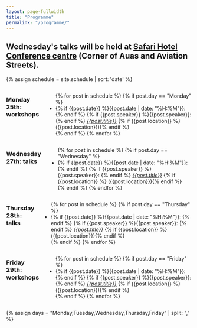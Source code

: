 ```yaml
---
layout: page-fullwidth
title: "Programme"
permalink: "/programme/"
---
```


<h2>Wednesday's talks will be held at <a href="http://www.safarihotelsnamibia.com/">Safari Hotel Conference centre</a> (Corner of Auas and Aviation Streets).</h2>


{% assign schedule = site.schedule | sort: 'date' %}

<div class="row">
  <div class="large-6 columns">
      <h3>Monday 25th: workshops</h3>
      <ul>
          {% for post in schedule %}
            {% if post.day == "Monday" %}
              <li>
                {% if {{post.date}} %}{{post.date | date: "%H:%M"}}: {% endif %}
                {% if {{post.speaker}} %}{{post.speaker}}: {% endif %} <a href="{{ post.url}}"><em>{{post.title}}</em></a>
                {% if {{post.location}} %} ({{post.location}}){% endif %}
              </li>
            {% endif %}
          {% endfor %}
      </ul>
  </div>

  <div class="large-6 columns">
      <h3>Wednesday 27th: talks</h3>
      <ul>
          {% for post in schedule %}
            {% if post.day == "Wednesday" %}
              <li>
                {% if {{post.date}} %}{{post.date | date: "%H:%M"}}: {% endif %}
                {% if {{post.speaker}} %}{{post.speaker}}: {% endif %} <a href="{{ post.url}}"><em>{{post.title}}</em></a>
                {% if {{post.location}} %} ({{post.location}}){% endif %}
              </li>
            {% endif %}
          {% endfor %}
      </ul>
  </div>
</div>

<div class="row">
  <div class="large-6 columns">
      <h3>Thursday 28th: talks</h3>
      <ul>
          {% for post in schedule %}
            {% if post.day == "Thursday" %}
              <li>
                {% if {{post.date}} %}{{post.date | date: "%H:%M"}}: {% endif %}
                {% if {{post.speaker}} %}{{post.speaker}}: {% endif %} <a href="{{ post.url}}"><em>{{post.title}}</em></a>
                {% if {{post.location}} %} ({{post.location}}){% endif %}
              </li>
            {% endif %}
          {% endfor %}
      </ul>
  </div>
  <div class="large-6 columns">
      <h3>Friday 29th: workshops</h3>
      <ul>
          {% for post in schedule %}
            {% if post.day == "Friday" %}
              <li>
                {% if {{post.date}} %}{{post.date | date: "%H:%M"}}: {% endif %}
                {% if {{post.speaker}} %}{{post.speaker}}: {% endif %} <a href="{{ post.url}}"><em>{{post.title}}</em></a>
                {% if {{post.location}} %} ({{post.location}}){% endif %}
              </li>
            {% endif %}
          {% endfor %}
      </ul>
  </div>
</div>


{% assign days = "Monday,Tuesday,Wednesday,Thursday,Friday" | split: "," %}
